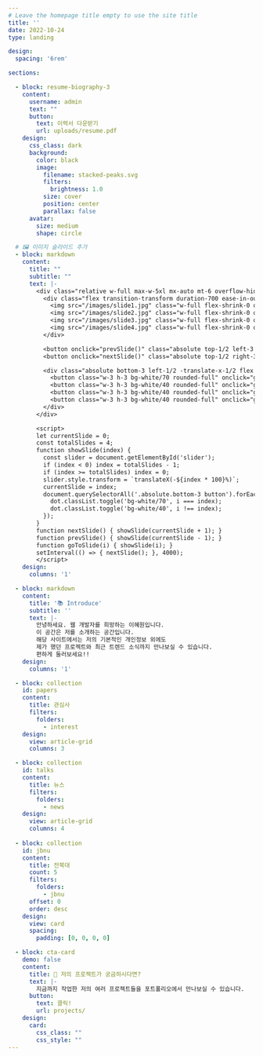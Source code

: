 ```yaml
---
# Leave the homepage title empty to use the site title
title: ''
date: 2022-10-24
type: landing

design:
  spacing: '6rem'

sections:

  - block: resume-biography-3
    content:
      username: admin
      text: ""
      button:
        text: 이력서 다운받기
        url: uploads/resume.pdf
    design:
      css_class: dark
      background:
        color: black
        image:
          filename: stacked-peaks.svg
          filters:
            brightness: 1.0
          size: cover
          position: center
          parallax: false
      avatar:
        size: medium
        shape: circle

  # 🖼️ 이미지 슬라이드 추가
  - block: markdown
    content:
      title: ""
      subtitle: ""
      text: |-
        <div class="relative w-full max-w-5xl mx-auto mt-6 overflow-hidden rounded-2xl shadow-lg">
          <div class="flex transition-transform duration-700 ease-in-out" id="slider">
            <img src="/images/slide1.jpg" class="w-full flex-shrink-0 object-cover" alt="Slide 1">
            <img src="/images/slide2.jpg" class="w-full flex-shrink-0 object-cover" alt="Slide 2">
            <img src="/images/slide3.jpg" class="w-full flex-shrink-0 object-cover" alt="Slide 3">
            <img src="/images/slide4.jpg" class="w-full flex-shrink-0 object-cover" alt="Slide 4">
          </div>

          <button onclick="prevSlide()" class="absolute top-1/2 left-3 transform -translate-y-1/2 bg-black/40 text-white px-3 py-2 rounded-full hover:bg-black/70">‹</button>
          <button onclick="nextSlide()" class="absolute top-1/2 right-3 transform -translate-y-1/2 bg-black/40 text-white px-3 py-2 rounded-full hover:bg-black/70">›</button>

          <div class="absolute bottom-3 left-1/2 -translate-x-1/2 flex gap-2">
            <button class="w-3 h-3 bg-white/70 rounded-full" onclick="goToSlide(0)"></button>
            <button class="w-3 h-3 bg-white/40 rounded-full" onclick="goToSlide(1)"></button>
            <button class="w-3 h-3 bg-white/40 rounded-full" onclick="goToSlide(2)"></button>
            <button class="w-3 h-3 bg-white/40 rounded-full" onclick="goToSlide(3)"></button>
          </div>
        </div>

        <script>
        let currentSlide = 0;
        const totalSlides = 4;
        function showSlide(index) {
          const slider = document.getElementById('slider');
          if (index < 0) index = totalSlides - 1;
          if (index >= totalSlides) index = 0;
          slider.style.transform = `translateX(-${index * 100}%)`;
          currentSlide = index;
          document.querySelectorAll('.absolute.bottom-3 button').forEach((dot, i) => {
            dot.classList.toggle('bg-white/70', i === index);
            dot.classList.toggle('bg-white/40', i !== index);
          });
        }
        function nextSlide() { showSlide(currentSlide + 1); }
        function prevSlide() { showSlide(currentSlide - 1); }
        function goToSlide(i) { showSlide(i); }
        setInterval(() => { nextSlide(); }, 4000);
        </script>
    design:
      columns: '1'

  - block: markdown
    content:
      title: '📚 Introduce'
      subtitle: ''
      text: |-
        안녕하세요. 웹 개발자를 희망하는 이혜원입니다.  
        이 공간은 저를 소개하는 공간입니다.  
        해당 사이트에서는 저의 기본적인 개인정보 외에도  
        제가 했던 프로젝트와 최근 트렌드 소식까지 만나보실 수 있습니다.  
        편하게 둘러보세요!!
    design:
      columns: '1'

  - block: collection
    id: papers
    content:
      title: 관심사
      filters:
        folders:
          - interest
    design:
      view: article-grid 
      columns: 3

  - block: collection
    id: talks
    content:
      title: 뉴스
      filters:
        folders:
          - news     
    design:
      view: article-grid
      columns: 4
          
  - block: collection
    id: jbnu
    content:
      title: 전북대
      count: 5
      filters:
        folders: 
          - jbnu
      offset: 0
      order: desc
    design:
      view: card
      spacing:
        padding: [0, 0, 0, 0]

  - block: cta-card
    demo: false
    content:
      title: 🚀 저의 프로젝트가 궁금하시다면?
      text: |-
        지금까지 작업한 저의 여러 프로젝트들을 포트폴리오에서 만나보실 수 있습니다. 
      button:
        text: 클릭!
        url: projects/
    design:
      card:
        css_class: ""
        css_style: ""
---
```

